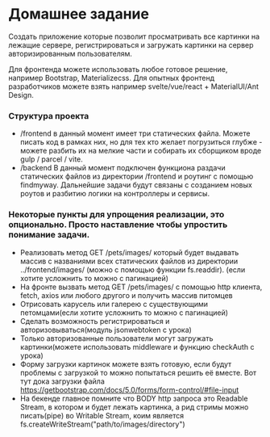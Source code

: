 # Домашнее задание
Создать приложение которые позволит просматривать все картинки на лежащие сервере, регистрироваться и загружать картинки на сервер авторизированным пользователям.

Для фронтенда можете использовать любое готовое решение, например Bootstrap, Materializecss.
Для опытных фронтенд разработчиков можете взять например svelte/vue/react + MaterialUI/Ant Design.

### Структура проекта
- /frontend в данный момент имеет три статических файла. Можете писать код в рамках них, но для тех кто желает погрузиться глубже - можете разбить их на мелкие части и собирать их сборщиком вроде gulp / parcel / vite.
- /backend В данный момент подключен функциона раздачи статических файлов из директории /frontend и роутинг с помощью findmyway. Дальнейшие задачи будут связаны с созданием новых роутов и разбитию логики на контроллеры и сервисы.

### Некоторые пункты для упрощения реализации, это опционально. Просто наставление чтобы упростить понимание задачи.
- Реализовать метод GET /pets/images/ который будет выдавать массив с названиями всех статических файлов из директории ../frontend/images/ (можно с помощью функции fs.readdir). (если хотите усложнить то можно с пагинацией)
- На фронте вызвать метод GET /pets/images/ с помощью http клиента, fetch, axios или любого другого и получить массив питомцев
- Отрисовать карусель или галерею с существующими петомцами(если хотите усложнить то можно с пагинацией)
- Сделать возможность регистрироваться и авторизовываться(модуль jsonwebtoken с урока)
- Только авторизованные пользователи могут загружать картинки(можете использовать middleware и функцию checkAuth с урока)
- Форму загрузки картинок можете взять готовую, если будут проблемы с загрузкой то можно попытаться решить её вместе. Вот тут дока загрузки файла https://getbootstrap.com/docs/5.0/forms/form-control/#file-input
- На бекенде главное помните что BODY http запроса это Readable Stream, в котором и будет лежать картинка, а рид стримы можно писать(pipe) во Writable Stream, коим является fs.createWriteStream("path/to/images/directory")
